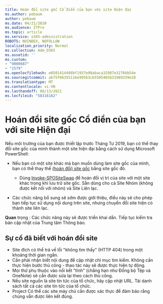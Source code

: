 ```yaml
---
title: Hoán đổi site gốc Cổ điển của bạn với site Hiện đại
ms.author: pebaum
author: pebaum
ms.date: 04/21/2020
ms.audience: ITPro
ms.topic: article
ms.service: o365-administration
ROBOTS: NOINDEX, NOFOLLOW
localization_priority: Normal
ms.collection: Adm_O365
ms.assetid: ''
ms.custom:
- "9000687"
- "2579"
ms.openlocfilehash: e8501414498bf1937e98abaca32987e3276bb54e
ms.sourcegitcommit: ab75f66355116e995b3cb5505465b31989339e28
ms.translationtype: MT
ms.contentlocale: vi-VN
ms.lasthandoff: 08/13/2021
ms.locfileid: "58316162"
---
```

# <a name="swap-your-classic-root-site-with-a-modern-site"></a>Hoán đổi site gốc Cổ điển của bạn với site Hiện đại

Nếu môi trường của bạn được thiết lập trước Tháng Tư 2019, bạn có thể thay đổi site gốc của mình thành một site hiện đại bằng cách sử dụng Microsoft PowerShell:

- Nếu bạn có một site khác mà bạn muốn dùng làm site gốc của mình, bạn có thể thay thế [(hoán đổi) site gốc](https://docs.microsoft.com/sharepoint/modern-root-site) bằng site gốc đó. 
    - Dùng [Invoke-SPOSiteSwap](https://docs.microsoft.com/powershell/module/sharepoint-online/invoke-spositeswap?view=sharepoint-ps) để hoán đổi vị trí của site với một site khác trong khi lưu trữ site gốc. Sẵn dùng cho cả Site Nhóm (không được kết nối với nhóm) và Site Liên lạc. 

- Các chức năng bổ sung sẽ sớm được giới thiệu, điều này sẽ cho phép bạn tiếp tục sử dụng nội dung trên site, nhưng chuyển đổi site hiện có thành site liên lạc. 

**Quan** trọng : Các chức năng này sẽ được triển khai dần. Tiếp tục kiểm tra bản cập nhật của Trung tâm Thông báo. 

## <a name="known-issues-with-swapping-sites"></a>Sự cố đã biết với hoán đổi site

- Site đích có thể trả về lỗi "không tìm thấy" (HTTP 404) trong một khoảng thời gian ngắn.
- Cần phải nhận biết nội dung để cập nhật chỉ mục tìm kiếm. Không cần thực hiện bước thủ công - thao tác này sẽ được thực hiện tự động.
- Mọi thứ phụ thuộc vào nối kết "tĩnh" (chẳng hạn như Đồng bộ Tệp và OneNote) sẽ cần được sửa lại theo cách thủ công.
- Nếu site nguồn là site tin tức của tổ chức, hãy cập nhật URL. Tải danh sách tất cả các site tin tức của tổ chức.
- Project Có thể các site máy chủ cần được xác thực để đảm bảo rằng chúng vẫn được liên kết đúng.
